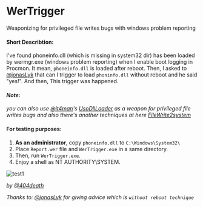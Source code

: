 # WerTrigger
Weaponizing for privileged file writes bugs with windows problem reporting

#### Short Describtion:
I've found phoneinfo.dll (which is missing in system32 dir) has been loaded by wermgr.exe (windows problem reporting) when I enable boot logging in Procmon. It mean, `phoneinfo.dll` is loaded after reboot. Then, I asked to [@jonasLyk](https://twitter.com/jonasLyk) that can I trigger to load `phoninfo.dll` without reboot and he said "yes!". And then, This trigger was happened.  

#### *Note:*
*you can also use [@it4man](https://twitter.com/itm4n)'s  [UsoDllLoader](https://github.com/itm4n/UsoDllLoader) as a weapon for privileged file writes bugs and also there's another techniques at here [FileWrite2system](https://github.com/sailay1996/awesome_windows_logical_bugs/blob/master/FileWrite2system.txt)*

#### For testing purposes:
1. **As an administrator**, copy `phoneinfo.dll` to `C:\Windows\System32\`
2. Place `Report.wer` file and `WerTrigger.exe` in a same directory.
3. Then, run `WerTrigger.exe`.
4. Enjoy a shell as NT AUTHORITY\SYSTEM.

![test1](https://github.com/sailay1996/WerTrigger/blob/master/werTrigger.jpg)

*by [@404death](https://twitter.com/404death)*

*Thanks to: [@jonasLyk](https://twitter.com/jonasLyk) for giving advice which is `without reboot technique`*
